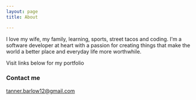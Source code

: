 ```yaml
---
layout: page
title: About

---
```


I love my wife, my family, learning, sports, street tacos and coding. I'm a software developer at heart with a passion for creating things that make the world a better place and everyday life more worthwhile.

Visit links below for my portfolio

### Contact me

[tanner.barlow12@gmail.com](mailto:tanner.barlow12@gmail.com)
